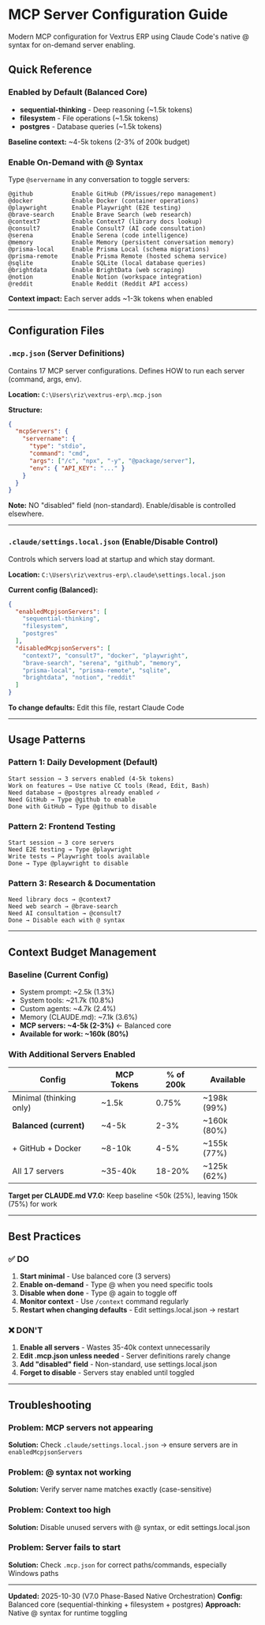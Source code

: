 # MCP Server Configuration Guide

Modern MCP configuration for Vextrus ERP using Claude Code's native @ syntax for on-demand server enabling.

## Quick Reference

### Enabled by Default (Balanced Core)
- **sequential-thinking** - Deep reasoning (~1.5k tokens)
- **filesystem** - File operations (~1.5k tokens)
- **postgres** - Database queries (~1.5k tokens)

**Baseline context:** ~4-5k tokens (2-3% of 200k budget)

### Enable On-Demand with @ Syntax

Type `@servername` in any conversation to toggle servers:

```
@github           Enable GitHub (PR/issues/repo management)
@docker           Enable Docker (container operations)
@playwright       Enable Playwright (E2E testing)
@brave-search     Enable Brave Search (web research)
@context7         Enable Context7 (library docs lookup)
@consult7         Enable Consult7 (AI code consultation)
@serena           Enable Serena (code intelligence)
@memory           Enable Memory (persistent conversation memory)
@prisma-local     Enable Prisma Local (schema migrations)
@prisma-remote    Enable Prisma Remote (hosted schema service)
@sqlite           Enable SQLite (local database queries)
@brightdata       Enable BrightData (web scraping)
@notion           Enable Notion (workspace integration)
@reddit           Enable Reddit (Reddit API access)
```

**Context impact:** Each server adds ~1-3k tokens when enabled

---

## Configuration Files

### `.mcp.json` (Server Definitions)
Contains 17 MCP server configurations. Defines HOW to run each server (command, args, env).

**Location:** `C:\Users\riz\vextrus-erp\.mcp.json`

**Structure:**
```json
{
  "mcpServers": {
    "servername": {
      "type": "stdio",
      "command": "cmd",
      "args": ["/c", "npx", "-y", "@package/server"],
      "env": { "API_KEY": "..." }
    }
  }
}
```

**Note:** NO "disabled" field (non-standard). Enable/disable is controlled elsewhere.

---

### `.claude/settings.local.json` (Enable/Disable Control)
Controls which servers load at startup and which stay dormant.

**Location:** `C:\Users\riz\vextrus-erp\.claude\settings.local.json`

**Current config (Balanced):**
```json
{
  "enabledMcpjsonServers": [
    "sequential-thinking",
    "filesystem",
    "postgres"
  ],
  "disabledMcpjsonServers": [
    "context7", "consult7", "docker", "playwright",
    "brave-search", "serena", "github", "memory",
    "prisma-local", "prisma-remote", "sqlite",
    "brightdata", "notion", "reddit"
  ]
}
```

**To change defaults:** Edit this file, restart Claude Code

---

## Usage Patterns

### Pattern 1: Daily Development (Default)
```
Start session → 3 servers enabled (4-5k tokens)
Work on features → Use native CC tools (Read, Edit, Bash)
Need database → @postgres already enabled ✓
Need GitHub → Type @github to enable
Done with GitHub → Type @github to disable
```

### Pattern 2: Frontend Testing
```
Start session → 3 core servers
Need E2E testing → Type @playwright
Write tests → Playwright tools available
Done → Type @playwright to disable
```

### Pattern 3: Research & Documentation
```
Need library docs → @context7
Need web search → @brave-search
Need AI consultation → @consult7
Done → Disable each with @ syntax
```

---

## Context Budget Management

### Baseline (Current Config)
- System prompt: ~2.5k (1.3%)
- System tools: ~21.7k (10.8%)
- Custom agents: ~4.7k (2.4%)
- Memory (CLAUDE.md): ~7.1k (3.6%)
- **MCP servers: ~4-5k (2-3%)** ← Balanced core
- **Available for work: ~160k (80%)**

### With Additional Servers Enabled
| Config | MCP Tokens | % of 200k | Available |
|--------|-----------|-----------|-----------|
| Minimal (thinking only) | ~1.5k | 0.75% | ~198k (99%) |
| **Balanced (current)** | ~4-5k | 2-3% | ~160k (80%) |
| + GitHub + Docker | ~8-10k | 4-5% | ~155k (77%) |
| All 17 servers | ~35-40k | 18-20% | ~125k (62%) |

**Target per CLAUDE.md V7.0:** Keep baseline <50k (25%), leaving 150k (75%) for work

---

## Best Practices

### ✅ DO

1. **Start minimal** - Use balanced core (3 servers)
2. **Enable on-demand** - Type @ when you need specific tools
3. **Disable when done** - Type @ again to toggle off
4. **Monitor context** - Use `/context` command regularly
5. **Restart when changing defaults** - Edit settings.local.json → restart

### ❌ DON'T

1. **Enable all servers** - Wastes 35-40k context unnecessarily
2. **Edit .mcp.json unless needed** - Server definitions rarely change
3. **Add "disabled" field** - Non-standard, use settings.local.json
4. **Forget to disable** - Servers stay enabled until toggled

---

## Troubleshooting

### Problem: MCP servers not appearing
**Solution:** Check `.claude/settings.local.json` → ensure servers are in `enabledMcpjsonServers`

### Problem: @ syntax not working
**Solution:** Verify server name matches exactly (case-sensitive)

### Problem: Context too high
**Solution:** Disable unused servers with @ syntax, or edit settings.local.json

### Problem: Server fails to start
**Solution:** Check `.mcp.json` for correct paths/commands, especially Windows paths

---

**Updated:** 2025-10-30 (V7.0 Phase-Based Native Orchestration)
**Config:** Balanced core (sequential-thinking + filesystem + postgres)
**Approach:** Native @ syntax for runtime toggling
